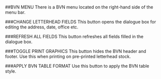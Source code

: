 ##BVN MENU
There is a BVN menu located on the right-hand side of the menu bar.

###CHANGE LETTERHEAD FIELDS
This button opens the dialogue box for editing the address, date, office etc.

###REFRESH ALL FIELDS
This button refreshes all fields filled in the dialogue box.

###TOGGLE PRINT GRAPHICS
This button hides the BVN header and footer. Use this when printing on pre-printed letterhead stock.

###APPLY BVN TABLE FORMAT
Use this button to apply the BVN table style.
